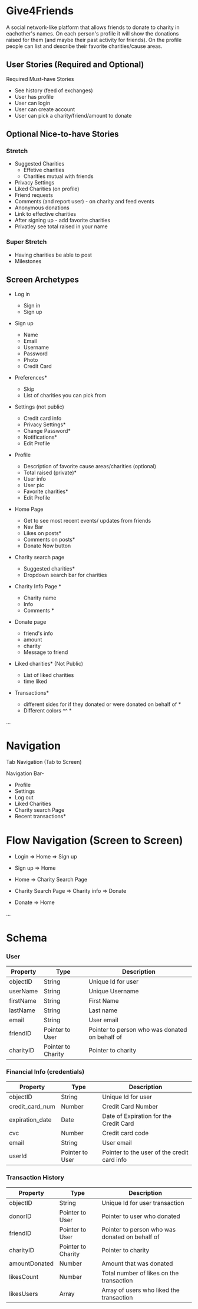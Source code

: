 # Give4Friends
A social network-like platform that allows friends to donate to charity in eachother's names. On each person's profile it will show the donations raised for them (and maybe their past activity for friends).  On the profile people can list and describe their favorite charities/cause areas.

## User Stories (Required and Optional)

Required Must-have Stories
* See history (feed of exchanges)
* User has profile
* User can login
* User can create account
* User can pick a charity/friend/amount to donate


## Optional Nice-to-have Stories

### Stretch
* Suggested Charities
  - Effetive charities
  - Charities mutual with friends
* Privacy Settings
* Liked Charities (on profile) 
* Friend requests
* Comments (and report user) - on charity and feed events
* Anonymous donations
* Link to effective charities
* After signing up - add favorite charities 
* Privatley see total raised in your name


### Super Stretch
* Having charities be able to post
* Milestones



## Screen Archetypes

* Log in
  - Sign in 
  - Sign up
  
* Sign up
  - Name
  - Email
  - Username
  - Password
  - Photo
  - Credit Card

* Preferences*
  * Skip
  * List of charities you can pick from
  
* Settings (not public)
  - Credit card info 
  - Privacy Settings*
  - Change Password*
  - Notifications*
  - Edit Profile
  
* Profile
  - Description of favorite cause areas/charities (optional)
  - Total raised (private)*
  - User info
  - User pic
  - Favorite charities*
  - Edit Profile
    
* Home Page
    - Get to see most recent events/ updates from friends
    - Nav Bar
    - Likes on posts*
    - Comments on posts*
    - Donate Now button  
  
* Charity search page
  - Suggested charities*
  - Dropdown search bar for charities

* Charity Info Page *
  - Charity name
  - Info
  - Comments *
    
* Donate page
  - friend's info
  - amount
  - charity
  - Message to friend

* Liked charities* (Not Public)
  - List of liked charities
  - time liked
  
* Transactions*
  - different sides for if they donated or were donated on behalf of *
  - Different colors ^^ *

…
# Navigation
Tab Navigation (Tab to Screen)

Navigation Bar-
* Profile
* Settings
* Log out
* Liked Charities 
* Charity search Page
* Recent transactions*

# Flow Navigation (Screen to Screen)

* Login
=> Home
=> Sign up

* Sign up
=> Home

* Home
=> Charity Search Page

* Charity Search Page
=> Charity info
=> Donate 

* Donate
=> Home


…


# Schema            


### User
| Property         | Type             |  Description                                  | 
|------------------|------------------|-----------------------------------------------|
| objectID         |String            | Unique Id for user                            |  
| userName         |String            | Unique Username                               | 
| firstName        |String            | First Name                                    |
| lastName         |String            | Last name                                     |
| email            |String            | User email                                    |
| friendID         |Pointer to User   | Pointer to person who was donated on behalf of|
| charityID        |Pointer to Charity| Pointer to charity                            |


### Financial Info (credentials)
| Property         | Type             |  Description                                  | 
|------------------|------------------|-----------------------------------------------|
| objectID         |String            | Unique Id for user                            |  
| credit_card_num  |Number            | Credit Card Number                            | 
| expiration_date  |Date              | Date of Expiration for the Credit Card        |
| cvc              |Number            | Credit card code                              |
| email            |String            | User email                                    |
| userId           |Pointer to User   | Pointer to the user of the credit card info   |



### Transaction History
| Property         | Type             |  Description                                  | 
|------------------|------------------|-----------------------------------------------|
| objectID         |String            | Unique Id for user transaction                |  
| donorID          |Pointer to User   | Pointer to user who donated                   |   
| friendID         |Pointer to User   | Pointer to person who was donated on behalf of|
| charityID        |Pointer to Charity| Pointer to charity                            |
| amountDonated    |Number            | Amount that was donated                       |
| likesCount       |Number            | Total number of likes on the transaction      |
| likesUsers       |Array             | Array of users who liked the transaction      |



